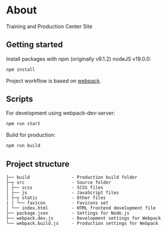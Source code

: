 # About
Training and Production Center Site


## Getting started

Install packages with npm (originally v9.1.2) nodeJS v19.0.0:
```sh
npm install
```

Project workflow is based on [webpack](https://webpack.js.org/).

## Scripts

For development using webpack-dev-server:

```sh
npm run start
```
Build for production:

```sh
npm run build
```

## Project structure

```text
├── build                - Production build folder
├─┬ src                  - Source folder
│ ├── scss               - SСSS files
│ ├── js                 - JavaScript files
| ├─┬ static             - Other files
| | └── favicon          - Favicons set
│ └── index.html         - HTML frontend development file
├── package.json         - Settings for Node.js
├── webpack.dev.js       - Development settings for Webpack
└── webpack.build.js     - Production settings for Webpack
```
